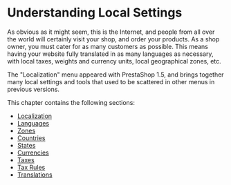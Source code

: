# Understanding Local Settings

As obvious as it might seem, this is the Internet, and people from all over the world will certainly visit your shop, and order your products. As a shop owner, you must cater for as many customers as possible. This means having your website fully translated in as many languages as necessary, with local taxes, weights and currency units, local geographical zones, etc.

The "Localization" menu appeared with PrestaShop 1.5, and brings together many local settings and tools that used to be scattered in other menus in previous versions.

This chapter contains the following sections:

* [Localization](localization.md)
* [Languages](languages.md)
* [Zones](zones.md)
* [Countries](countries.md)
* [States](states.md)
* [Currencies](currencies.md)
* [Taxes](taxes.md)
* [Tax Rules](tax-rules.md)
* [Translations](translations.md)
